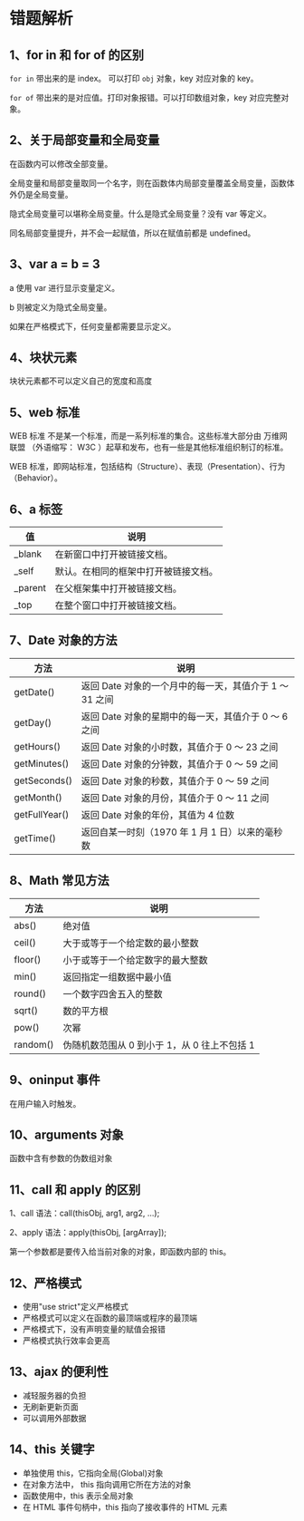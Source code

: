 # 错题解析

## 1、for in 和 for of 的区别

`for in` 带出来的是 index。 可以打印 `obj` 对象，key 对应对象的 key。

`for of` 带出来的是对应值。打印对象报错。可以打印数组对象，key 对应完整对象。

## 2、关于局部变量和全局变量

在函数内可以修改全部变量。

全局变量和局部变量取同一个名字，则在函数体内局部变量覆盖全局变量，函数体外仍是全局变量。

隐式全局变量可以堪称全局变量。什么是隐式全局变量？没有 var 等定义。

同名局部变量提升，并不会一起赋值，所以在赋值前都是 undefined。

## 3、var a = b = 3

a 使用 var 进行显示变量定义。

b 则被定义为隐式全局变量。

如果在严格模式下，任何变量都需要显示定义。

## 4、块状元素

块状元素都不可以定义自己的宽度和高度

## 5、web 标准

WEB 标准 不是某一个标准，而是一系列标准的集合。这些标准大部分由 万维网联盟 （外语缩写： W3C ）起草和发布，也有一些是其他标准组织制订的标准。

WEB 标准，即网站标准，包括结构（Structure）、表现（Presentation）、行为（Behavior）。

## 6、a 标签

| 值       | 说明                                 |
| -------- | ------------------------------------ |
| \_blank  | 在新窗口中打开被链接文档。           |
| \_self   | 默认。在相同的框架中打开被链接文档。 |
| \_parent | 在父框架集中打开被链接文档。         |
| \_top    | 在整个窗口中打开被链接文档。         |

## 7、Date 对象的方法

| 方法          | 说明                                                    |
| ------------- | ------------------------------------------------------- |
| getDate()     | 返回 Date 对象的一个月中的每一天，其值介于 1 ～ 31 之间 |
| getDay()      | 返回 Date 对象的星期中的每一天，其值介于 0 ～ 6 之间    |
| getHours()    | 返回 Date 对象的小时数，其值介于 0 ～ 23 之间           |
| getMinutes()  | 返回 Date 对象的分钟数，其值介于 0 ～ 59 之间           |
| getSeconds()  | 返回 Date 对象的秒数，其值介于 0 ～ 59 之间             |
| getMonth()    | 返回 Date 对象的月份，其值介于 0 ～ 11 之间             |
| getFullYear() | 返回 Date 对象的年份，其值为 4 位数                     |
| getTime()     | 返回自某一时刻（1970 年 1 月 1 日）以来的毫秒数         |

## 8、Math 常见方法

| 方法     | 说明                                         |
| -------- | -------------------------------------------- |
| abs()    | 绝对值                                       |
| ceil()   | 大于或等于一个给定数的最小整数               |
| floor()  | 小于或等于一个给定数字的最大整数             |
| min()    | 返回指定一组数据中最小值                     |
| round()  | 一个数字四舍五入的整数                       |
| sqrt()   | 数的平方根                                   |
| pow()    | 次幂                                         |
| random() | 伪随机数范围从 0 到小于 1，从 0 往上不包括 1 |

## 9、oninput 事件

在用户输入时触发。

## 10、arguments 对象

函数中含有参数的伪数组对象

## 11、call 和 apply 的区别

1、call 语法：call(thisObj, arg1, arg2, ...);

2、apply 语法：apply(thisObj, [argArray]);

第一个参数都是要传入给当前对象的对象，即函数内部的 this。

## 12、严格模式

- 使用"use strict"定义严格模式
- 严格模式可以定义在函数的最顶端或程序的最顶端
- 严格模式下，没有声明变量的赋值会报错
- 严格模式执行效率会更高

## 13、ajax 的便利性

- 减轻服务器的负担
- 无刷新更新页面
- 可以调用外部数据

## 14、this 关键字

- 单独使用 this，它指向全局(Global)对象
- 在对象方法中， this 指向调用它所在方法的对象
- 函数使用中，this 表示全局对象
- 在 HTML 事件句柄中，this 指向了接收事件的 HTML 元素
